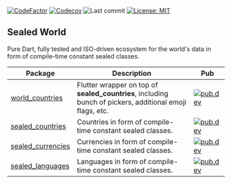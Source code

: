 [![CodeFactor](https://www.codefactor.io/repository/github/tsinis/sealed_world/badge)](https://www.codefactor.io/repository/github/tsinis/sealed_world)
[![Codecov](https://codecov.io/github/tsinis/sealed_world/branch/main/graph/badge.svg)](https://app.codecov.io/github/tsinis/sealed_world/flags)
![Last commit](https://img.shields.io/github/last-commit/badges/shields/master)
[![License: MIT](https://img.shields.io/badge/License-MIT-yellow.svg)](https://opensource.org/licenses/MIT)

## Sealed World

Pure Dart, fully tested and ISO-driven ecosystem for the world's data in form of compile-time constant sealed classes.

| Package                                                                                          | Description                                                                                              | Pub                                                                                                          |
| ------------------------------------------------------------------------------------------------ | -------------------------------------------------------------------------------------------------------- | ------------------------------------------------------------------------------------------------------------ |
| [world_countries](https://github.com/tsinis/sealed_world/tree/main/packages/world_countries)     | Flutter wrapper on top of **sealed_countries**, including bunch of pickers, additional emoji flags, etc. | [![pub.dev](https://img.shields.io/pub/v/world_countries.svg)](https://pub.dev/packages/world_countries)     |
| [sealed_countries](https://github.com/tsinis/sealed_world/tree/main/packages/sealed_countries)   | Countries in form of compile-time constant sealed classes.                                               | [![pub.dev](https://img.shields.io/pub/v/sealed_countries.svg)](https://pub.dev/packages/sealed_countries)   |
| [sealed_currencies](https://github.com/tsinis/sealed_world/tree/main/packages/sealed_currencies) | Currencies in form of compile-time constant sealed classes.                                              | [![pub.dev](https://img.shields.io/pub/v/sealed_currencies.svg)](https://pub.dev/packages/sealed_currencies) |
| [sealed_languages](https://github.com/tsinis/sealed_world/tree/main/packages/sealed_languages)   | Languages in form of compile-time constant sealed classes.                                               | [![pub.dev](https://img.shields.io/pub/v/sealed_languages.svg)](https://pub.dev/packages/sealed_languages)   |
